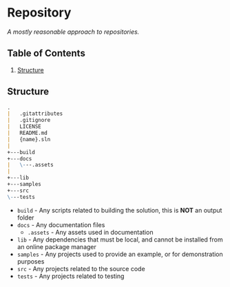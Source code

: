 # Repository

_A mostly reasonable approach to repositories._

## Table of Contents

1. [Structure](#structure)

## Structure

```markdown
.
|   .gitattributes
|   .gitignore
|   LICENSE
|   README.md
|   {name}.sln
|
+---build
+---docs
|   \---.assets
|
+---lib
+---samples
+---src
\---tests
```

- `build` - Any scripts related to building the solution, this is **NOT** an output folder
- `docs` - Any documentation files
  - `.assets` - Any assets used in documentation
- `lib` - Any dependencies that must be local, and cannot be installed from an online package manager
- `samples` - Any projects used to provide an example, or for demonstration purposes
- `src` - Any projects related to the source code
- `tests` - Any projects related to testing
